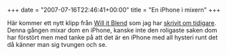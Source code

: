 +++
date = "2007-07-16T22:46:41+00:00"
title = "En iPhone i mixern"
+++

Här kommer ett nytt klipp från [Will it Blend][1] som jag har [skrivit om tidigare][2]. Denna gången mixar dom en iPhone, kanske inte den roligaste saken dom har förstört men med tanke på att det är en iPhone med all hysteri runt det då känner man sig tvungen och se.

<small></small>

 [1]: http://www.willitblend.com
 [2]: http://junkpile.se/~s/wp/?s=burkar+i+mixern
